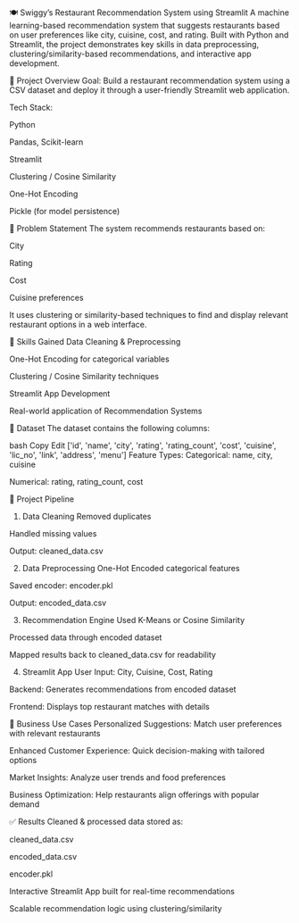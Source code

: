 🍽️ Swiggy’s Restaurant Recommendation System using Streamlit
A machine learning-based recommendation system that suggests restaurants based on user preferences like city, cuisine, cost, and rating. Built with Python and Streamlit, the project demonstrates key skills in data preprocessing, clustering/similarity-based recommendations, and interactive app development.

📌 Project Overview
Goal:
Build a restaurant recommendation system using a CSV dataset and deploy it through a user-friendly Streamlit web application.

Tech Stack:

Python

Pandas, Scikit-learn

Streamlit

Clustering / Cosine Similarity

One-Hot Encoding

Pickle (for model persistence)

🎯 Problem Statement
The system recommends restaurants based on:

City

Rating

Cost

Cuisine preferences

It uses clustering or similarity-based techniques to find and display relevant restaurant options in a web interface.

🧠 Skills Gained
Data Cleaning & Preprocessing

One-Hot Encoding for categorical variables

Clustering / Cosine Similarity techniques

Streamlit App Development

Real-world application of Recommendation Systems

📂 Dataset
The dataset contains the following columns:

bash
Copy
Edit
['id', 'name', 'city', 'rating', 'rating_count', 'cost', 'cuisine',
 'lic_no', 'link', 'address', 'menu']
Feature Types:
Categorical: name, city, cuisine

Numerical: rating, rating_count, cost

🔧 Project Pipeline
1. Data Cleaning
Removed duplicates

Handled missing values

Output: cleaned_data.csv

2. Data Preprocessing
One-Hot Encoded categorical features

Saved encoder: encoder.pkl

Output: encoded_data.csv

3. Recommendation Engine
Used K-Means or Cosine Similarity

Processed data through encoded dataset

Mapped results back to cleaned_data.csv for readability

4. Streamlit App
User Input: City, Cuisine, Cost, Rating

Backend: Generates recommendations from encoded dataset

Frontend: Displays top restaurant matches with details

💼 Business Use Cases
Personalized Suggestions: Match user preferences with relevant restaurants

Enhanced Customer Experience: Quick decision-making with tailored options

Market Insights: Analyze user trends and food preferences

Business Optimization: Help restaurants align offerings with popular demand

✅ Results
Cleaned & processed data stored as:

cleaned_data.csv

encoded_data.csv

encoder.pkl

Interactive Streamlit App built for real-time recommendations

Scalable recommendation logic using clustering/similarity

